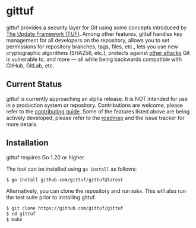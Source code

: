 # gittuf

gittuf provides a security layer for Git using some concepts introduced by [The
Update Framework (TUF)]. Among other features, gittuf handles key management for
all developers on the repository, allows you to set permissions for repository
branches, tags, files, etc., lets you use new cryptographic algorithms (SHA256,
etc.), protects against [other attacks] Git is vulnerable to, and more — all
while being backwards compatible with GitHub, GitLab, etc.

## Current Status

gittuf is currently approaching an alpha release. It is NOT intended for use in
a production system or repository. Contributions are welcome, please refer to
the [contributing guide]. Some of the features listed above are being actively
developed, please refer to the [roadmap] and the issue tracker for more details.

## Installation

gittuf requires Go 1.20 or higher.

The tool can be installed using `go install` as follows:

```bash
$ go install github.com/gittuf/gittuf@latest
```

Alternatively, you can clone the repository and run `make`. This will also run
the test suite prior to installing gittuf.

```bash
$ git clone https://github.com/gittuf/gittuf
$ cd gittuf
$ make
```

[The Update Framework (TUF)]: https://theupdateframework.io/
[other attacks]: https://ssl.engineering.nyu.edu/papers/torres_toto_usenixsec-2016.pdf
[contributing guide]: /CONTRIBUTING.md
[roadmap]: /docs/roadmap.md
